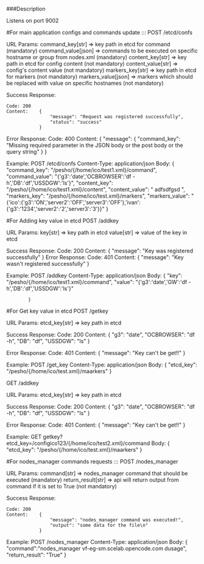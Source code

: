 ###Description 

Listens on port 9002

#For main application configs and commands update :::
POST /etcd/confs

URL Params:
	command_key[str] => key path in etcd for command (mandatory)
	command_value[json] => commands to be executed on specific hostname or group from nodes.xml (mandatory)
	content_key[str] => key path in etcd for config content (not mandatory)
	content_value[str] => config's content value (not mandatory)
	markers_key[str] => key path in etcd for markers (not mandatory)
	markers_value[json] => markers which should be replaced with value on specific hostnames (not mandatory)

Success Response:

	Code: 200
	Content: 	{
				    "message": "Request was registered successfully",
				    "status": "success"
				}

Error Response:
	Code: 400
	Content:	{
				    "message": {
				        "command_key": "Missing required parameter in the JSON body or the post body or the query string"
				    }
				}

Example:
	POST /etcd/confs 
	Content-Type: application/json
	Body:	{
				"command_key": "/pesho/{/home/ico/test1.xml}/command",
				"command_value": "{'g3':'date','OCBROWSER':'df -h','DB':'df','USSDGW':'ls'}",
				"content_key": "/pesho/{/home/ico/test1.xml}/content",
				"content_value": "<xml> adfsdfgsd </xml>",
				"markers_key": "/pesho/{/home/ico/test.xml}/markers",
				"markers_value": "{'ico':{'g3':'ON','server2':'OFF','server3':'OFF'},'ivan':{'g3':'1234','server2':'2','server3':'3'}}"
			}


#For Adding key value in etcd
POST /addkey

URL Params:
	key[str] => key path in etcd
	value[str] => value of the key in etcd

Success Response:
	Code: 200
	Content:	{
				    "message": "Key was registered successfully"
				}
Error Response:
	Code: 401
	Content:	{
					"message": "Key wasn't registered successfully"
				}

Example:
	POST /addkey
	Content-Type: application/json
	Body:	{
				"key": "/pesho/{/home/ico/test1.xml}/command",
				"value": "{'g3':'date','GW':'df -h','DB':'df','USSDGW':'ls'}"

			}


#For Get key value in etcd
POST /getkey

URL Params:
	etcd_key[str] => key path in etcd

Success Response:
	Code: 200
	Content:	{
				    "g3": "date",
				    "OCBROWSER": "df -h",
				    "DB": "df",
				    "USSDGW": "ls"
				}

Error Response:
	Code: 401
	Content:	{
				    "message": "Key can't be get!!"
				}

Example:
	POST /get_key
	Content-Type: application/json
	Body:	{
				"etcd_key": "/pesho/{/home/ico/test.xml}/maarkers"
			}




GET /addkey

URL Params:
	etcd_key[str] => key path in etcd

Success Response:
	Code: 200
	Content:	{
				    "g3": "date",
				    "OCBROWSER": "df -h",
				    "DB": "df",
				    "USSDGW": "ls"
				}

Error Response:
	Code: 401
	Content:	{
				    "message": "Key can't be get!!"
				}

Example:
	GET getkey?etcd_key=/configico123/{/home/ico/test2.xml}/command
	Body:	{
				"etcd_key": "/pesho/{/home/ico/test.xml}/maarkers"
			}


#For nodes_manager commands requests :::
POST /nodes_manager

URL Params:
	command[str] => nodes_manager command that should be executed (mandatory)
	return_result[str] => api will return output from command if it is set to True (not mandatory)

Success Response:

	Code: 200
	Content: 	{
				    "message": "nodes_manager command was executed!",
				    "output": "some data for the file\n"
				}


Example:
	POST /nodes_manager 
	Content-Type: application/json
	Body:	{
				"command":"nodes_manager vf-eg-sm.scelab.opencode.com dusage",
				"return_result": "True"
			}
